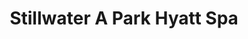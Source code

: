 ---
title: "Stillwater A Park Hyatt Spa"
url: /toronto/stillwater-a-park-hyatt-spa/
shop: massage
---
